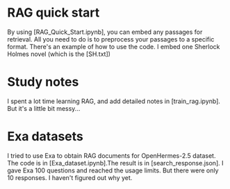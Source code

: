 # RAG quick start
By using [RAG_Quick_Start.ipynb], you can embed any passages for retrieval. All you need to do is to preprocess your passages to a specific format. There's an example of how to use the code. I embed one Sherlock Holmes novel (which is the [SH.txt])

# Study notes
I spent a lot time learning RAG, and add detailed notes in [train_rag.ipynb]. But it's a little bit messy...

# Exa datasets
I tried to use Exa to obtain RAG documents for OpenHermes-2.5 dataset. The code is in [Exa_dataset.ipynb].The result is in [search_response.json]. I gave Exa 100 questions and reached the usage limits. But there were only 10 responses. I haven't figured out why yet.